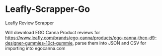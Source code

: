 # Leafly-Scrapper-Go
Leafly Review Scrapper

Will download EGO Canna Product reviews for https://www.leafly.com/brands/ego-canna/products/ego-canna-thco-d9-designer-gummies-10ct-gummie, parse them into JSON and CSV for importing into egocanna.com
